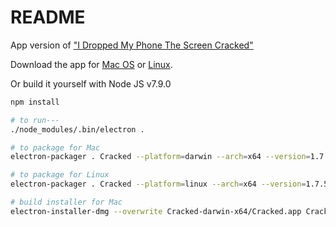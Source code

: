 # README #

App version of ["I Dropped My Phone The Screen Cracked"](https://github.com/billorcutt/i_dropped_my_phone_the_screen_cracked)

Download the app for [Mac OS](https://github.com/billorcutt/Cracked/releases/download/0.1.4/Cracked.dmg) or
[Linux](https://github.com/billorcutt/Cracked/releases/download/0.1.4-Linux/Cracked-linux-x64.tar.gz).

Or build it yourself with Node JS v7.9.0

```bash
npm install

# to run---
./node_modules/.bin/electron . 

# to package for Mac
electron-packager . Cracked --platform=darwin --arch=x64 --version=1.7.5 --icon=<path-to>/cracked.icns

# to package for Linux
electron-packager . Cracked --platform=linux --arch=x64 --version=1.7.5 --icon=<path-to>/cracked.icns

# build installer for Mac
electron-installer-dmg --overwrite Cracked-darwin-x64/Cracked.app Cracked --out=Installers/
```
